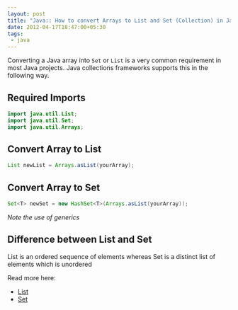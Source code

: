 ```yaml
---
layout: post
title: "Java:: How to convert Arrays to List and Set (Collection) in Java"
date: 2012-04-17T18:47:00+05:30
tags:
 - java
---
```


Converting a Java array into `Set` or `List` is a very common requirement in
most Java projects. Java collections frameworks supports this in the following
way.

## Required Imports

``` java
import java.util.List;
import java.util.Set;
import java.util.Arrays;
```

## Convert Array to List

``` java
List newList = Arrays.asList(yourArray);
```

## Convert Array to Set

``` java
Set<T> newSet = new HashSet<T>(Arrays.asList(yourArray));
```
<em>Note the use of generics</em>

## Difference between List and Set

List is an ordered sequence of elements whereas Set is a distinct list of elements which is unordered

Read more here:

* [List](https://docs.oracle.com/javase/1.5.0/docs/api/java/util/List.html)
* [Set](https://docs.oracle.com/javase/1.5.0/docs/api/java/util/Set.html)
